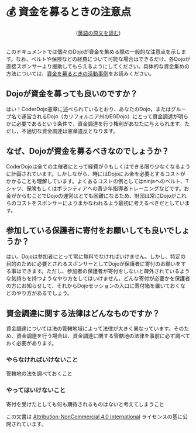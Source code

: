# 💰 資金を募るときの注意点
<center>(<a href="https://github.com/CoderDojo/kata-archive/blob/master/files/FundraisingGuidelines.pdf">英語の原文を読む</a>)</center>
<br/>

このドキュメントでは個々のDojoが資金を集める際の一般的な注意点を示します。なお、ベルトや保険などの経費について可能な場合はできるだけ、各Dojoが直接スポンサーより援助してもらえるようにしてください。具体的な資金集めの方法については、[資金を募るときの活動事例](/docs/fundraising-methods)をお読みください。

## Dojoが資金を募っても良いのですか？

はい！CoderDojo憲章に述べられているとおり、あなたのDojo，またはグループ名で運営されるDojo（カリフォルニア州のEGDojo）にとって資金調達が明らかに必要であるという条件で，資金調達を行う権利があなたに与えられます。ただし，不適切な資金調達は憲章違反となります。

## なぜ、Dojoが資金を募るべきなのでしょうか？

CoderDojoは全ての主催者にとって経費が０もしくはできる限り少なくなるように計画されています。しかしながら、時にはDojoにお金を必要とするコストがかかることも理解しています。よくあるコストの例としてはninjaへのベルト、Tシャツ、保険もしくはボランティアへの青少年指導者トレーニングなどです。お金がからむことでDojoの運営はとても困難になるため、財団は常にDojoがこれらのコストをスポンサーによりまかなわれるよう最初に考えるべきだとしています。

## 参加している保護者に寄付をお願いしても良いでしょうか？

はい。Dojoは参加者にとって常に無料でなければいけません。しかし、特定の目的のために必要とされるスポンサーとしてDojoが保護者に寄付のお願いをする事はできます。ただし、参加者の保護者が寄付をしないと疎外されているような気持ちを持つようなやり方をしてはいけません。どんな寄付が必要かを保護者の方にお知らせして、それからDojoセッションの入口に寄付箱を置いておくなどのやり方があるでしょう。

## 資金調達に関する法律はどんなものですか？

資金調達については法の管轄地域によって法律が大きく異なっています。そのため、資金調達を行う場合は、資金調達に関する管轄地の法律を事前に必ず調べておく必要があります。

### やらなければいけないこと
管轄地の法を調べておくこと 

### やってはいけないこと
寄付を受けたとしても何も期待されるものはないと考えてしまうこと
<br/>

この文書は [Attribution-NonCommercial 4.0 International](https://creativecommons.org/licenses/by-nc/4.0/deed.ja) ライセンスの基に公開されています。
